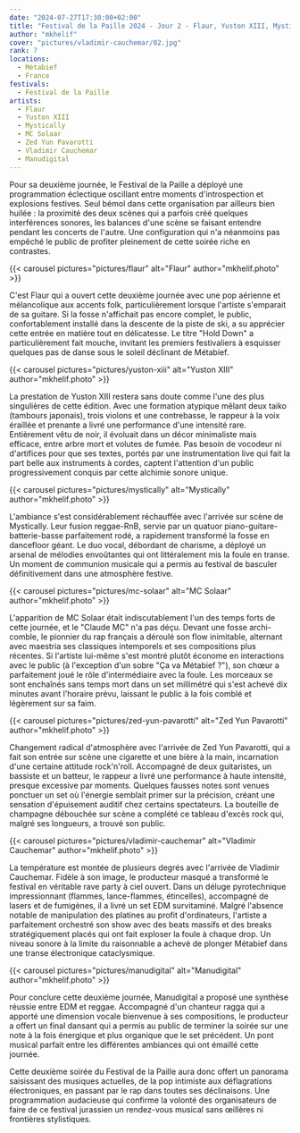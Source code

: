 ```yaml
---
date: "2024-07-27T17:30:00+02:00"
title: "Festival de la Paille 2024 - Jour 2 - Flaur, Yuston XIII, Mystically, MC Solaar, Zed Yun Pavarotti, Vladimir Cauchemar, Manudigital"
author: "mkhelif"
cover: "pictures/vladimir-cauchemar/02.jpg"
rank: 7
locations:
  - Métabief
  - France
festivals:
  - Festival de la Paille
artists:
  - Flaur
  - Yuston XIII
  - Mystically
  - MC Solaar
  - Zed Yun Pavarotti
  - Vladimir Cauchemar
  - Manudigital
---
```


Pour sa deuxième journée, le Festival de la Paille a déployé une programmation éclectique oscillant entre moments
d'introspection et explosions festives. Seul bémol dans cette organisation par ailleurs bien huilée : la proximité des
deux scènes qui a parfois créé quelques interférences sonores, les balances d'une scène se faisant entendre pendant les
concerts de l'autre. Une configuration qui n'a néanmoins pas empêché le public de profiter pleinement de cette soirée
riche en contrastes.


{{< carousel pictures="pictures/flaur" alt="Flaur" author="mkhelif.photo" >}}

C'est Flaur qui a ouvert cette deuxième journée avec une pop aérienne et mélancolique aux accents folk,
particulièrement lorsque l'artiste s'emparait de sa guitare. Si la fosse n'affichait pas encore complet, le public,
confortablement installé dans la descente de la piste de ski, a su apprécier cette entrée en matière tout en
délicatesse. Le titre "Hold Down" a particulièrement fait mouche, invitant les premiers festivaliers à esquisser
quelques pas de danse sous le soleil déclinant de Métabief.


{{< carousel pictures="pictures/yuston-xiii" alt="Yuston XIII" author="mkhelif.photo" >}}

La prestation de Yuston XIII restera sans doute comme l'une des plus singulières de cette édition. Avec une
formation atypique mêlant deux taiko (tambours japonais), trois violons et une contrebasse, le rappeur à la voix
éraillée et prenante a livré une performance d'une intensité rare. Entièrement vêtu de noir, il évoluait dans un décor
minimaliste mais efficace, entre arbre mort et volutes de fumée. Pas besoin de vocodeur ni d'artifices pour que ses
textes, portés par une instrumentation live qui fait la part belle aux instruments à cordes, captent l'attention d'un
public progressivement conquis par cette alchimie sonore unique.


{{< carousel pictures="pictures/mystically" alt="Mystically" author="mkhelif.photo" >}}

L'ambiance s'est considérablement réchauffée avec l'arrivée sur scène de Mystically. Leur fusion reggae-RnB, servie
par un quatuor piano-guitare-batterie-basse parfaitement rodé, a rapidement transformé la fosse en dancefloor géant. Le
duo vocal, débordant de charisme, a déployé un arsenal de mélodies envoûtantes qui ont littéralement mis la foule en
transe. Un moment de communion musicale qui a permis au festival de basculer définitivement dans une atmosphère festive.


{{< carousel pictures="pictures/mc-solaar" alt="MC Solaar" author="mkhelif.photo" >}}

L'apparition de MC Solaar était indiscutablement l'un des temps forts de cette journée, et le "Claude MC" n'a pas
déçu. Devant une fosse archi-comble, le pionnier du rap français a déroulé son flow inimitable, alternant avec maestria
ses classiques intemporels et ses compositions plus récentes. Si l'artiste lui-même s'est montré plutôt économe en
interactions avec le public (à l'exception d'un sobre "Ça va Métabief ?"), son chœur a parfaitement joué le rôle
d'intermédiaire avec la foule. Les morceaux se sont enchaînés sans temps mort dans un set millimétré qui s'est achevé
dix minutes avant l'horaire prévu, laissant le public à la fois comblé et légèrement sur sa faim.


{{< carousel pictures="pictures/zed-yun-pavarotti" alt="Zed Yun Pavarotti" author="mkhelif.photo" >}}

Changement radical d'atmosphère avec l'arrivée de Zed Yun Pavarotti, qui a fait son entrée sur scène une cigarette
et une bière à la main, incarnation d'une certaine attitude rock'n'roll. Accompagné de deux guitaristes, un bassiste et
un batteur, le rappeur a livré une performance à haute intensité, presque excessive par moments. Quelques fausses notes
sont venues ponctuer un set où l'énergie semblait primer sur la précision, créant une sensation d'épuisement auditif
chez certains spectateurs. La bouteille de champagne débouchée sur scène a complété ce tableau d'excès rock qui, malgré
ses longueurs, a trouvé son public.


{{< carousel pictures="pictures/vladimir-cauchemar" alt="Vladimir Cauchemar" author="mkhelif.photo" >}}

La température est montée de plusieurs degrés avec l'arrivée de Vladimir Cauchemar. Fidèle à son image, le
producteur masqué a transformé le festival en véritable rave party à ciel ouvert. Dans un déluge pyrotechnique
impressionnant (flammes, lance-flammes, étincelles), accompagné de lasers et de fumigènes, il a livré un set EDM
survitaminé. Malgré l'absence notable de manipulation des platines au profit d'ordinateurs, l'artiste a parfaitement
orchestré son show avec des beats massifs et des breaks stratégiquement placés qui ont fait exploser la foule à chaque
drop. Un niveau sonore à la limite du raisonnable a achevé de plonger Métabief dans une transe électronique
cataclysmique.


{{< carousel pictures="pictures/manudigital" alt="Manudigital" author="mkhelif.photo" >}}

Pour conclure cette deuxième journée, Manudigital a proposé une synthèse réussie entre EDM et reggae. Accompagné
d'un chanteur ragga qui a apporté une dimension vocale bienvenue à ses compositions, le producteur a offert un final
dansant qui a permis au public de terminer la soirée sur une note à la fois énergique et plus organique que le set
précédent. Un pont musical parfait entre les différentes ambiances qui ont émaillé cette journée.

Cette deuxième soirée du Festival de la Paille aura donc offert un panorama saisissant des musiques actuelles, de la pop
intimiste aux déflagrations électroniques, en passant par le rap dans toutes ses déclinaisons. Une programmation
audacieuse qui confirme la volonté des organisateurs de faire de ce festival jurassien un rendez-vous musical sans
œillères ni frontières stylistiques.
